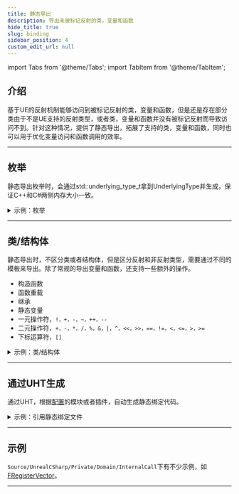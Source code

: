 ```yaml
---
title: 静态导出
description: 导出未被标记反射的类，变量和函数
hide_title: true
slug: binding
sidebar_position: 4
custom_edit_url: null
---
```


import Tabs from '@theme/Tabs';
import TabItem from '@theme/TabItem';

## 介绍

基于UE的反射机制能够访问到被标记反射的类，变量和函数，但是还是存在部分类由于不是UE支持的反射类型，或者类，变量和函数并没有被标记反射而导致访问不到。针对这种情况，提供了静态导出，拓展了支持的类，变量和函数，同时也可以用于优化变量访问和函数调用的效率。

---

## 枚举

静态导出枚举时，会通过std::underlying_type_t拿到UnderlyingType并生成，保证C++和C#两侧内存大小一致。

<details>

<summary>示例：枚举</summary>

<Tabs>

<TabItem value="raw" label="raw" default>

```cpp
enum ERawTestEnum
{
	RawTestEnumZero,
	RawTestEnumOne,
	RawTestEnumTwo
};
```

</TabItem>

<TabItem value="binding" label="binding">

```cpp
BINDING_PROJECT_ENUM(ERawTestEnum)

struct FRegisterRawTestEnum
{
	FRegisterRawTestEnum()
	{
		TBindingEnumBuilder<ERawTestEnum>()
			.Enumerator("RawTestEnumZero", ERawTestEnum::RawTestEnumZero)
			.Enumerator("RawTestEnumOne", ERawTestEnum::RawTestEnumOne)
			.Enumerator("RawTestEnumTwo", ERawTestEnum::RawTestEnumTwo);
	}
};

static FRegisterRawTestEnum RegisterRawTestEnum;
```

</TabItem>

</Tabs>

</details>

---

## 类/结构体

静态导出时，不区分类或者结构体，但是区分反射和非反射类型，需要通过不同的模板来导出。除了常规的导出变量和函数，还支持一些额外的操作。

- 构造函数
- 函数重载
- 继承
- 静态变量
- 一元操作符，`!，+，-，~，++，--`
- 二元操作符，`+，-，*，/，%，&，|，^，<<，>>，==，!=，<，<=，>，>=`
- 下标运算符，`[]`

<details>

<summary>示例：类/结构体</summary>

<Tabs>

<TabItem value="raw" label="raw" default>

```cpp
#pragma once

class FTestBindingFunction
{
public:
	FTestBindingFunction();

public:
	void SetInt32ValueFunction(int32 InInt32Value);

	int32 GetInt32ValueFunction() const;

	void OutInt32ValueFunction(int32& OutInt32Value) const;

public:
	int32 Int32Value;
};
```

</TabItem>

<TabItem value="binding" label="binding">

```cpp
BINDING_PROJECT_CLASS(FTestBindingFunction)

struct FRegisterTestBindingFunction
{
	FRegisterTestBindingFunction()
	{
		TBindingClassBuilder<FTestBindingFunction>(NAMESPACE_BINDING)
			.Property("Int32Value", BINDING_PROPERTY(&FTestBindingFunction::Int32Value))
			.Function("SetInt32ValueFunction", BINDING_FUNCTION(&FTestBindingFunction::SetInt32ValueFunction))
			.Function("GetInt32ValueFunction", BINDING_FUNCTION(&FTestBindingFunction::GetInt32ValueFunction))
			.Function("OutInt32ValueFunction", BINDING_FUNCTION(&FTestBindingFunction::OutInt32ValueFunction));
	}
};

static FRegisterTestBindingFunction RegisterTestBindingFunction;
```

</TabItem>

</Tabs>

</details>

---

## 通过UHT生成

通过UHT，根据[配置](../guides/configuration/editor)的模块或者插件，自动生成静态绑定代码。

<details>

<summary>示例：引用静态绑定文件</summary>

```cpp
#if WITH_BINDING
#include "Binding/Class/PreHeader.h"
#include "Engine.header.inl"
#include "UMG.header.inl"
#endif
```

</details>

---

## 示例

```Source/UnrealCSharp/Private/Domain/InternalCall```下有不少示例，如[FRegisterVector](https://github.com/crazytuzi/UnrealCSharp/blob/main/Source/UnrealCSharp/Private/Domain/InternalCall/FRegisterVector.cpp)。

---
